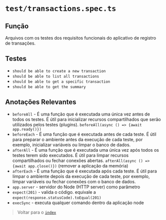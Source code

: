 # `test/transactions.spec.ts`

## Função

Arquivos com os testes dos requisitos funcionais do aplicativo de registro de transações.

## Testes

- `should be able to create a new transaction`
- `should be able to list all transactions`
- `should be able to get a specific transaction`
- `should be able to get the summary`

## Anotações Relevantes

- `beforeAll` -  É uma função que é executada uma única vez antes de todos os testes. É útil para inicializar recursos compartilhados que serão utilizados pelos testes (plugins). `beforeAll(async () => {await app.ready()})`
- `beforeEach` - É uma função que é executada antes de cada teste. É útil para preparar o ambiente antes da execução de cada teste, por exemplo, inicializar variáveis ou limpar o banco de dados.
- `afterAll` - É uma função que é executada uma única vez após todos os testes terem sido executados. É útil para limpar recursos compartilhados ou fechar conexões abertas. `afterAll(async () => {await app.close()})` (remover a aplicação da memória)
- `afterEach` - É uma função que é executada após cada teste. É útil para limpar o ambiente depois da execução de cada teste, por exemplo, limpar variáveis ou fechar conexões com o banco de dados.
- `app.server` - servidor do Node (HTTP server) como parâmetro
- `expect(201)` - valida o código. equivale a `expect(response.statusCode).toEqual(201)`
- `execSync` - executa qualquer comando dentro da aplicação node

> Voltar para o [`index`](../../index.md)
